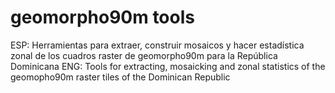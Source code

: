 # geomorpho90m tools

ESP: Herramientas para extraer, construir mosaicos y hacer estadística zonal de los cuadros raster de geomorpho90m para la República Dominicana
ENG: Tools for extracting, mosaicking and zonal statistics of the geomopho90m raster tiles of the Dominican Republic
